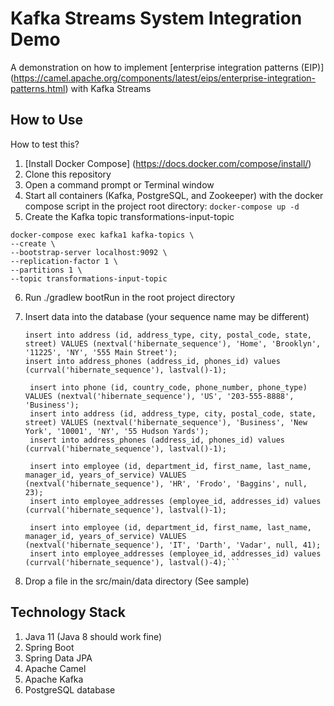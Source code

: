 # Kafka Streams System Integration Demo
A demonstration on how to implement [enterprise integration patterns (EIP)] (https://camel.apache.org/components/latest/eips/enterprise-integration-patterns.html) with Kafka Streams

## How to Use

How to test this?

1. [Install Docker Compose] (https://docs.docker.com/compose/install/)
2. Clone this repository
3. Open a command prompt or Terminal window   
4. Start all containers (Kafka, PostgreSQL, and Zookeeper) with the docker compose script in the project root directory:
   `docker-compose up -d`
5. Create the Kafka topic transformations-input-topic 
  ```
  docker-compose exec kafka1 kafka-topics \
  --create \
  --bootstrap-server localhost:9092 \
  --replication-factor 1 \
  --partitions 1 \
  --topic transformations-input-topic
  ```
6. Run ./gradlew bootRun in the root project directory
7. Insert data into the database (your sequence name may be different)

   ```insert into phone (id, country_code, phone_number, phone_type) VALUES (nextval('hibernate_sequence'), 'US', '917-555-8888', 'Home');
   insert into address (id, address_type, city, postal_code, state, street) VALUES (nextval('hibernate_sequence'), 'Home', 'Brooklyn', '11225', 'NY', '555 Main Street');
   insert into address_phones (address_id, phones_id) values (currval('hibernate_sequence'), lastval()-1);

    insert into phone (id, country_code, phone_number, phone_type) VALUES (nextval('hibernate_sequence'), 'US', '203-555-8888', 'Business');
    insert into address (id, address_type, city, postal_code, state, street) VALUES (nextval('hibernate_sequence'), 'Business', 'New York', '10001', 'NY', '55 Hudson Yards');
    insert into address_phones (address_id, phones_id) values (currval('hibernate_sequence'), lastval()-1);

    insert into employee (id, department_id, first_name, last_name, manager_id, years_of_service) VALUES (nextval('hibernate_sequence'), 'HR', 'Frodo', 'Baggins', null, 23);
    insert into employee_addresses (employee_id, addresses_id) values (currval('hibernate_sequence'), lastval()-1);

    insert into employee (id, department_id, first_name, last_name, manager_id, years_of_service) VALUES (nextval('hibernate_sequence'), 'IT', 'Darth', 'Vadar', null, 41);
    insert into employee_addresses (employee_id, addresses_id) values (currval('hibernate_sequence'), lastval()-4);```

8. Drop a file in the src/main/data directory (See sample)

## Technology Stack
1. Java 11 (Java 8 should work fine)
2. Spring Boot 
3. Spring Data JPA   
4. Apache Camel
5. Apache Kafka
6. PostgreSQL database
